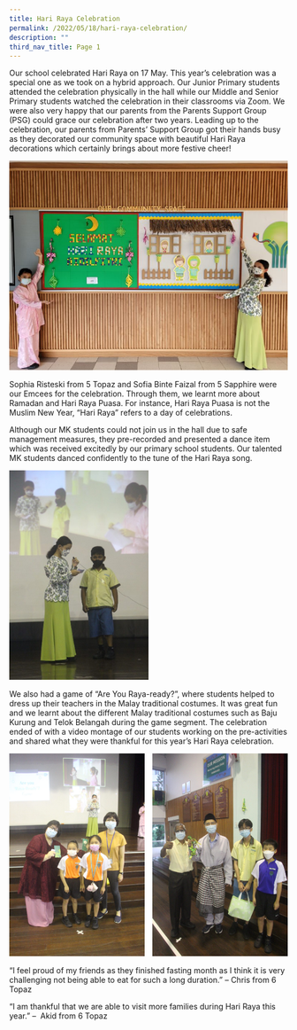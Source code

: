 ```yaml
---
title: Hari Raya Celebration
permalink: /2022/05/18/hari-raya-celebration/
description: ""
third_nav_title: Page 1
---
```

<p>Our school celebrated Hari Raya on 17 May. This year&rsquo;s celebration was a special one as we took on a hybrid approach. Our Junior Primary students attended the celebration physically in the hall while our Middle and Senior Primary students watched the celebration in their classrooms via Zoom. We were also very happy that our parents from the Parents Support Group (PSG) could grace our celebration after two years. Leading up to the celebration, our parents from Parents&rsquo; Support Group got their hands busy as they decorated our community space with beautiful Hari Raya decorations which certainly brings about more festive cheer!</p>

![](/images/HR-4-768x576.jpg)

<p>Sophia Risteski from 5 Topaz and Sofia Binte Faizal from 5 Sapphire were our Emcees for the celebration. Through them, we learnt more about Ramadan and Hari Raya Puasa. For instance, Hari Raya Puasa is not the Muslim New Year, &ldquo;Hari Raya&rdquo; refers to a day of celebrations.</p>
<p>Although our MK students could not join us in the hall due to safe management measures, they pre-recorded and presented a dance item which was received excitedly by our primary school students. Our talented MK students danced confidently to the tune of the Hari Raya song.</p>

<img src="/images/HR-1-683x1024.jpg" 
     style="width:50%">


<p>We also had a game of &ldquo;Are You Raya-ready?&rdquo;, where students helped to dress up their teachers in the Malay traditional costumes. It was great fun and we learnt about the different Malay traditional costumes such as Baju Kurung and Telok Belangah during the game segment. The celebration ended of with a video montage of our students working on the pre-activities and shared what they were thankful for this year&rsquo;s Hari Raya celebration.</p>

![](/images/hr3.png)

<p>&ldquo;I feel proud of my friends as they finished fasting month as I think it is very challenging not being able to eat for such a long duration.&rdquo; &ndash; Chris from 6 Topaz</p>
<p>&ldquo;I am thankful that we are able to visit more families during Hari Raya this year.&rdquo; &ndash; &nbsp;Akid from 6 Topaz</p>